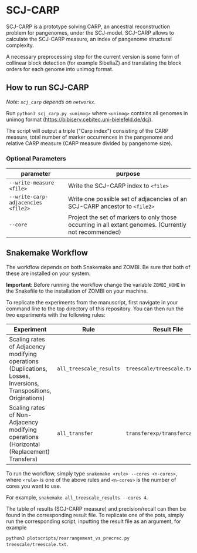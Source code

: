 # SCJ-CARP

SCJ-CARP is a prototype solving CARP, an ancestral reconstruction problem for pangenomes, under the SCJ-model.
SCJ-CARP allows to calculate the SCJ-CARP measure, an index of pangenome structural complexity.

A necessary preprocessing step for the current version is some form of collinear block detection (for example SibeliaZ) and translating the block orders for each genome into unimog format.

## How to run SCJ-CARP
*Note: `scj_carp` depends on `networkx`.*

Run `python3 scj_carp.py <unimog>` where `<unimog>` contains all genomes in unimog format (https://bibiserv.cebitec.uni-bielefeld.de/dcj).

The script will output a triple ("Carp index") consisting of the CARP measure, total number of marker occurrences in the pangenome and relative CARP measure (CARP measure divided by pangenome size).

### Optional Parameters



| parameter  | purpose |
| ------ | ------ |
| `--write-measure <file>` | Write the SCJ-CARP index to `<file>` |
| `--write-carp-adjacencies <file2>` | Write one possible set of adjacencies of an SCJ-CARP ancestor to `<file2>` |
| `--core` | Project the set of markers to only those occurring in all extant genomes. (Currently not recommended) |



## Snakemake Workflow

The workflow depends on both Snakemake and ZOMBI. Be sure that both of these are installed on your system.

**Important**: Before running the workflow change the variable `ZOMBI_HOME` in the Snakefile to the installation of ZOMBI on your machine.

To replicate the experiments from the manuscript, first navigate in your command line to the top directory of this repository.
You can then run the two experiments with the following rules:


| Experiment | Rule | Result File | Plot Scripts (`./plotscripts/`) |
| ------| ------ | ----- | ---- |
| Scaling rates of Adjacency modifying operations (Duplications, Losses, Inversions, Transpositions, Originations) | `all_treescale_results` | `treescale/treescale.txt` | `rearrangement_vs_measure.py`, `rearrangement_vs_precrec.py`|
| Scaling rates of Non-Adjacency modifying operations (Horizontal (Replacement) Transfers) | `all_transfer` |`transferexp/transfercarp.txt` | `transfer_vs_measure.py`, `transfer_vs_precrec.py` |

To run the workflow, simply type `snakemake <rule> --cores <n-cores>`, where `<rule>` is one of the above rules and `<n-cores>` is the number of cores you want to use.

For example, `snakemake all_treescale_results --cores 4`.

The table of results (SCJ-CARP measure) and precision/recall can then be found in the corresponding result file.
To replicate one of the pots, simply run the corresponding script, inputting the result file as an argument, for example

`python3 plotscripts/rearrangement_vs_precrec.py treescale/treescale.txt`.
